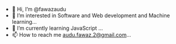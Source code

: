 - 👋 Hi, I’m @fawazaudu
- 👀 I’m interested in Software and Web development and Machine learning...
- 🌱 I’m currently learning JavaScript ...
- 📫 How to reach me audu.fawaz.2@gmail.com...
  


